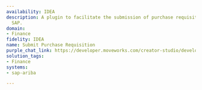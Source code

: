 ```yaml
---
availability: IDEA
description: A plugin to facilitate the submission of purchase requisitions (PR) in
  SAP.
domain:
- Finance
fidelity: IDEA
name: Submit Purchase Requisition
purple_chat_link: https://developer.moveworks.com/creator-studio/developer-tools/purple-chat/?conversation=%7B%22startTimestamp%22%3A%2211%3A43%2BAM%22%2C%22messages%22%3A%5B%7B%22role%22%3A%22user%22%2C%22parts%22%3A%5B%7B%22richText%22%3A%22I+need+to+submit+a+purchase+requisition+for+new+office+chairs.%22%7D%5D%7D%2C%7B%22role%22%3A%22assistant%22%2C%22parts%22%3A%5B%7B%22reasoningSteps%22%3A%5B%7B%22status%22%3A%22success%22%2C%22richText%22%3A%22Trigger%3A+Submit+a+purchase+requisition+in+SAP+Ariba+with+necessary+details.%22%7D%5D%7D%2C%7B%22richText%22%3A%22Let%27s+get+the+details+for+your+purchase+requisition.+What%27s+the+item+description%2C+and+how+many+do+you+need%3F%22%7D%5D%7D%2C%7B%22role%22%3A%22user%22%2C%22parts%22%3A%5B%7B%22richText%22%3A%22Ergonomic+office+chairs%2C+20+units.%22%7D%5D%7D%2C%7B%22role%22%3A%22assistant%22%2C%22parts%22%3A%5B%7B%22richText%22%3A%22Got+it.+What%27s+the+estimated+cost+per+unit+and+the+desired+delivery+date%3F%22%7D%5D%7D%2C%7B%22role%22%3A%22user%22%2C%22parts%22%3A%5B%7B%22richText%22%3A%22Around+%24250+per+unit%2C+delivery+by+next+month+end.%22%7D%5D%7D%2C%7B%22role%22%3A%22assistant%22%2C%22parts%22%3A%5B%7B%22richText%22%3A%22%3Cp%3EPlease+confirm+the+details+before+I+submit+the+purchase+requisition%3A%3Cbr%3E%3C%2Fp%3E%22%7D%2C%7B%22richText%22%3A%22%3Cb%3E%3Cp%3EPurchase+Requisition+Details%3Cbr%3E%3C%2Fp%3E%3C%2Fb%3E%3Cbr%3E%3Cp%3E%3Cb%3EItem+Description%3A+%3C%2Fb%3EErgonomic+office+chairs%3Cbr%3E%3Cb%3EQuantity%3A+%3C%2Fb%3E20%3Cbr%3E%3Cb%3EEstimated+Cost+per+Unit%3A+%3C%2Fb%3E%24250%3Cbr%3E%3Cb%3EDesired+Delivery+Date%3A+%3C%2Fb%3ENext+month+end%3Cbr%3E%3C%2Fp%3E%22%7D%2C%7B%22buttons%22%3A%5B%7B%22style%22%3A%22filled%22%2C%22buttonText%22%3A%22Submit+to+SAP+Ariba%22%7D%2C%7B%22style%22%3A%22outlined%22%2C%22buttonText%22%3A%22Edit+Details%22%7D%2C%7B%22style%22%3A%22outlined%22%2C%22buttonText%22%3A%22Cancel%22%7D%5D%7D%5D%7D%5D%7D
solution_tags:
- Finance
systems:
- sap-ariba

---
```

